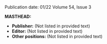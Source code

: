 Publication date: 01/22
Volume 54, Issue 3

**MASTHEAD:**
- **Publisher:**  (Not listed in provided text)
- **Editor:** (Not listed in provided text)
- **Other positions:** (Not listed in provided text)

